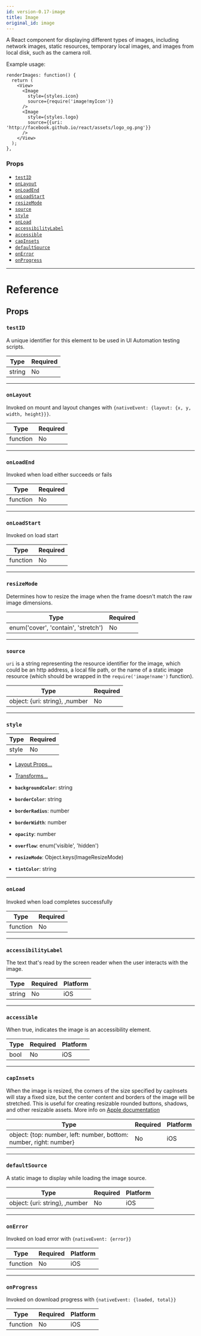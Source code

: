 ```yaml
---
id: version-0.17-image
title: Image
original_id: image
---
```

A React component for displaying different types of images,
including network images, static resources, temporary local images, and
images from local disk, such as the camera roll.

Example usage:

```
renderImages: function() {
  return (
    <View>
      <Image
        style={styles.icon}
        source={require('image!myIcon')}
      />
      <Image
        style={styles.logo}
        source={{uri: 'http://facebook.github.io/react/assets/logo_og.png'}}
      />
    </View>
  );
},
```

### Props

- [`testID`](image.md#testid)
- [`onLayout`](image.md#onlayout)
- [`onLoadEnd`](image.md#onloadend)
- [`onLoadStart`](image.md#onloadstart)
- [`resizeMode`](image.md#resizemode)
- [`source`](image.md#source)
- [`style`](image.md#style)
- [`onLoad`](image.md#onload)
- [`accessibilityLabel`](image.md#accessibilitylabel)
- [`accessible`](image.md#accessible)
- [`capInsets`](image.md#capinsets)
- [`defaultSource`](image.md#defaultsource)
- [`onError`](image.md#onerror)
- [`onProgress`](image.md#onprogress)






---

# Reference

## Props

### `testID`

A unique identifier for this element to be used in UI Automation
testing scripts.

| Type | Required |
| - | - |
| string | No |




---

### `onLayout`

Invoked on mount and layout changes with
`{nativeEvent: {layout: {x, y, width, height}}}`.

| Type | Required |
| - | - |
| function | No |




---

### `onLoadEnd`

Invoked when load either succeeds or fails

| Type | Required |
| - | - |
| function | No |




---

### `onLoadStart`

Invoked on load start

| Type | Required |
| - | - |
| function | No |




---

### `resizeMode`

Determines how to resize the image when the frame doesn't match the raw
image dimensions.

| Type | Required |
| - | - |
| enum('cover', 'contain', 'stretch') | No |




---

### `source`

`uri` is a string representing the resource identifier for the image, which
could be an http address, a local file path, or the name of a static image
resource (which should be wrapped in the `require('image!name')` function).

| Type | Required |
| - | - |
| object: {uri: string}, ,number | No |




---

### `style`



| Type | Required |
| - | - |
| style | No |


  - [Layout Props...](layout-props.md#props)

  - [Transforms...](transforms.md#props)

  - **`backgroundColor`**: string

  - **`borderColor`**: string

  - **`borderRadius`**: number

  - **`borderWidth`**: number

  - **`opacity`**: number

  - **`overflow`**: enum('visible', 'hidden')

  - **`resizeMode`**: Object.keys(ImageResizeMode)

  - **`tintColor`**: string



---

### `onLoad`

Invoked when load completes successfully

| Type | Required |
| - | - |
| function | No |




---

### `accessibilityLabel`

The text that's read by the screen reader when the user interacts with
the image.


| Type | Required | Platform |
| - | - | - |
| string | No | iOS  |




---

### `accessible`

When true, indicates the image is an accessibility element.


| Type | Required | Platform |
| - | - | - |
| bool | No | iOS  |




---

### `capInsets`

When the image is resized, the corners of the size specified
by capInsets will stay a fixed size, but the center content and borders
of the image will be stretched.  This is useful for creating resizable
rounded buttons, shadows, and other resizable assets.  More info on
[Apple documentation](https://developer.apple.com/library/ios/documentation/UIKit/Reference/UIImage_Class/index.html#//apple_ref/occ/instm/UIImage/resizableImageWithCapInsets)


| Type | Required | Platform |
| - | - | - |
| object: {top: number, left: number, bottom: number, right: number} | No | iOS  |




---

### `defaultSource`

A static image to display while loading the image source.


| Type | Required | Platform |
| - | - | - |
| object: {uri: string}, ,number | No | iOS  |




---

### `onError`

Invoked on load error with `{nativeEvent: {error}}`


| Type | Required | Platform |
| - | - | - |
| function | No | iOS  |




---

### `onProgress`

Invoked on download progress with `{nativeEvent: {loaded, total}}`


| Type | Required | Platform |
| - | - | - |
| function | No | iOS  |






